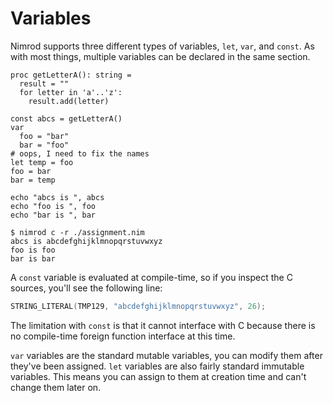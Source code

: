 # Variables

Nimrod supports three different types of variables, `let`, `var`, and `const`. As with most things, multiple variables can be declared in the same section.

``` nimrod
proc getLetterA(): string =
  result = ""
  for letter in 'a'..'z':
    result.add(letter)

const abcs = getLetterA()
var
  foo = "bar"
  bar = "foo"
# oops, I need to fix the names
let temp = foo
foo = bar
bar = temp

echo "abcs is ", abcs
echo "foo is ", foo
echo "bar is ", bar
```

```
$ nimrod c -r ./assignment.nim
abcs is abcdefghijklmnopqrstuvwxyz
foo is foo
bar is bar
```

A `const` variable is evaluated at compile-time, so if you inspect the C sources, you'll see the following line:

``` C
STRING_LITERAL(TMP129, "abcdefghijklmnopqrstuvwxyz", 26);
```

The limitation with `const` is that it cannot interface with C because there is no compile-time foreign function interface at this time.

 `var` variables are the standard mutable variables, you can modify them after they've been assigned. `let` variables are also fairly standard immutable variables. This means you can assign to them at creation time and can't change them later on.
